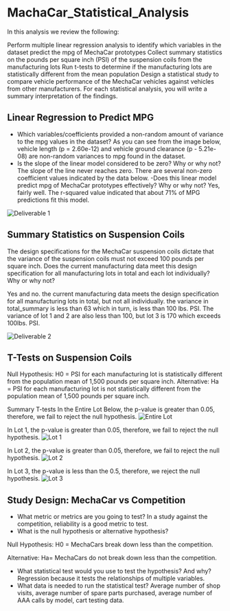 # MachaCar_Statistical_Analysis
In this analysis we review the following:

Perform multiple linear regression analysis to identify which variables in the dataset predict the mpg of MechaCar prototypes
Collect summary statistics on the pounds per square inch (PSI) of the suspension coils from the manufacturing lots
Run t-tests to determine if the manufacturing lots are statistically different from the mean population
Design a statistical study to compare vehicle performance of the MechaCar vehicles against vehicles from other manufacturers. For each statistical analysis, you will write a summary interpretation of the findings.

## Linear Regression to Predict MPG

- Which variables/coefficients provided a non-random amount of variance to the mpg values in the dataset?
As you can see from the image below, vehicle length (p = 2.60e-12) and vehicle ground clearance (p - 5.21e-08) are non-random variances to mpg found in the dataset.
- Is the slope of the linear model considered to be zero? Why or why not?
The slope of the line never reaches zero. There are several non-zero coefficient values indicated by the data below. 
-Does this linear model predict mpg of MechaCar prototypes effectively? Why or why not?
Yes, fairly well. The r-squared value indicated that about 71% of MPG predictions fit this model.
 
![Deliverable 1 ](https://user-images.githubusercontent.com/111031608/205808297-8846f116-0949-4e68-9cc7-180495fd7d0d.png)

## Summary Statistics on Suspension Coils 

The design specifications for the MechaCar suspension coils dictate that the variance of the suspension coils must not exceed 100 pounds per square inch. Does the current manufacturing data meet this design specification for all manufacturing lots in total and each lot individually? Why or why not?

Yes and no. the current manufacturing data meets the design specification for all manufacturing lots in total, but not all individually. the variance in total_summary is less than 63 which in turn, is less than 100 lbs. PSI. The variance of lot 1 and 2 are also less than 100, but lot 3 is 170 which exceeds 100lbs. PSI.


![Deliverable 2](https://user-images.githubusercontent.com/111031608/205808418-6380e504-4cf0-490f-9eec-14abb14cf108.png)

## T-Tests on Suspension Coils

Null Hypothesis: H0 = PSI for each manufacturing lot is statistically different from the population mean of 1,500 pounds per square inch. 
Alternative: Ha = PSI for each manufacturing lot is not statistically different from the population mean of 1,500 pounds per square inch.

Summary T-tests
In the Entire Lot Below, the p-value is greater than 0.05, therefore, we fail to reject the null hypothesis. 
![Entire Lot](https://user-images.githubusercontent.com/111031608/205808699-81602afa-ac45-4d15-9bb5-312a524e4d7c.png)

In Lot 1, the p-value is greater than 0.05, therefore, we fail to reject the null hypothesis.
![Lot 1](https://user-images.githubusercontent.com/111031608/205808889-c5ea5779-1a26-437e-8437-50e5df5fe346.png)

In Lot 2, the p-value is greater than 0.05, therefore, we fail to reject the null hypothesis.
![Lot 2 ](https://user-images.githubusercontent.com/111031608/205808799-a9a62d21-68c8-4f02-b7eb-12b75cd2b25c.png)

In Lot 3, the p-value is less than the 0.5, therefore, we reject the null hypothesis. 
![Lot 3](https://user-images.githubusercontent.com/111031608/205808842-3ad66688-51bc-45d2-942c-5a090356d6a1.png)

## Study Design: MechaCar vs Competition 

- What metric or metrics are you going to test?
In a study against the competition, reliability is a good metric to test. 
- What is the null hypothesis or alternative hypothesis?

Null Hypothesis: H0 = MechaCars break down less than the competition. 

Alternative: Ha= MechaCars do not break down less than the competition. 

- What statistical test would you use to test the hypothesis? And why?
Regression because it tests the relationships of multiple variables. 
- What data is needed to run the statistical test?
Average number of shop visits, average number of spare parts purchased, average number of AAA calls by model, cart testing data.


